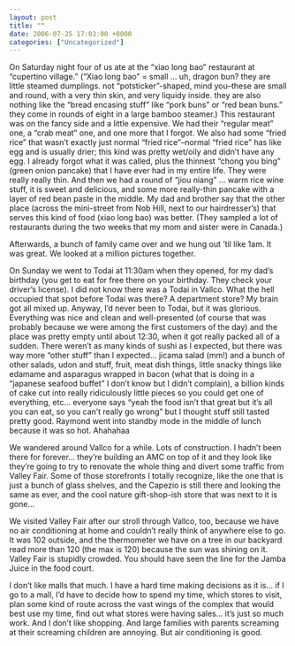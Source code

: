```yaml
---
layout: post
title: ""
date: 2006-07-25 17:03:00 +0000
categories: ["Uncategorized"]
---
```


On Saturday night four of us ate at the “xiao long bao” restaurant at “cupertino village.” (“Xiao long bao” = small … uh, dragon bun? they are little steamed dumplings. not “potsticker”-shaped, mind you–these are small and round, with a very thin skin, and very liquidy inside. they are also nothing like the “bread encasing stuff” like “pork buns” or “red bean buns.” they come in rounds of eight in a large bamboo steamer.) This restaurant was on the fancy side and a little expensive. We had their “regular meat” one, a “crab meat” one, and one more that I forgot. We also had some “fried rice” that wasn’t exactly just normal “fried rice”–normal “fried rice” has like egg and is usually drier; this kind was pretty wet/oily and didn’t have any egg. I already forgot what it was called, plus the thinnest “chong you bing” (green onion pancake) that I have ever had in my entire life. They were really really thin. And then we had a round of “jiou niang” … warm rice wine stuff, it is sweet and delicious, and some more really-thin pancake with a layer of red bean paste in the middle. My dad and brother say that the other place (across the mini-street from Nob Hill, next to our hairdresser’s) that serves this kind of food (xiao long bao) was better. (They sampled a lot of restaurants during the two weeks that my mom and sister were in Canada.)

Afterwards, a bunch of family came over and we hung out ’til like 1am. It was great. We looked at a million pictures together. 

On Sunday we went to Todai at 11:30am when they opened, for my dad’s birthday (you get to eat for free there on your birthday. They check your driver’s license). I did not know there was a Todai in Vallco. What the hell occupied that spot before Todai was there? A department store? My brain got all mixed up. Anyway, I’d never been to Todai, but it was glorious. Everything was nice and clean and well-presented (of course that was probably because we were among the first customers of the day) and the place was pretty empty until about 12:30, when it got really packed all of a sudden. There weren’t as many kinds of sushi as I expected, but there was way more “other stuff” than I expected… jicama salad (mm!) and a bunch of other salads, udon and stuff, fruit, meat dish things, little snacky things like edamame and asparagus wrapped in bacon (what that is doing in a “japanese seafood buffet” I don’t know but I didn’t complain), a billion kinds of cake cut into really ridiculously little pieces so you could get one of everything, etc… everyone says “yeah the food isn’t that great but it’s all you can eat, so you can’t really go wrong” but I thought stuff still tasted pretty good. Raymond went into standby mode in the middle of lunch because it was so hot. Ahahahaa

We wandered around Vallco for a while. Lots of construction. I hadn’t been there for forever… they’re building an AMC on top of it and they look like they’re going to try to renovate the whole thing and divert some traffic from Valley Fair. Some of those storefronts I totally recognize, like the one that is just a bunch of glass shelves, and the Capezio is still there and looking the same as ever, and the cool nature gift-shop-ish store that was next to it is gone…

We visited Valley Fair after our stroll through Vallco, too, because we have no air conditioning at home and couldn’t really think of anywhere else to go. It was 102 outside, and the thermometer we have on a tree in our backyard read more than 120 (the max is 120) because the sun was shining on it. Valley Fair is stupidly crowded. You should have seen the line for the Jamba Juice in the food court. 

I don’t like malls that much. I have a hard time making decisions as it is… if I go to a mall, I’d have to decide how to spend my time, which stores to visit, plan some kind of route across the vast wings of the complex that would best use my time, find out what stores were having sales… it’s just so much work. And I don’t like shopping. And large families with parents screaming at their screaming children are annoying. But air conditioning is good.